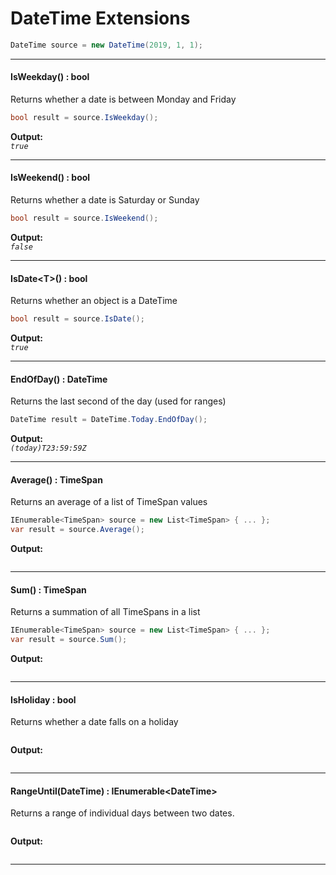 ﻿# DateTime Extensions

```csharp
DateTime source = new DateTime(2019, 1, 1);
```

---
#### IsWeekday() : bool
Returns whether a date is between Monday and Friday
```csharp
bool result = source.IsWeekday();
```
**Output:**  
_`true`_

---
#### IsWeekend() : bool
Returns whether a date is Saturday or Sunday
```csharp
bool result = source.IsWeekend();
```
**Output:**  
_`false`_

---
#### IsDate&lt;T&gt;() : bool
Returns whether an object is a DateTime
```csharp
bool result = source.IsDate();
```
**Output:**  
_`true`_

---
#### EndOfDay() : DateTime
Returns the last second of the day (used for ranges)
```csharp
DateTime result = DateTime.Today.EndOfDay();
```
**Output:**  
_`(today)T23:59:59Z`_

---
#### Average() : TimeSpan
Returns an average of a list of TimeSpan values
```csharp
IEnumerable<TimeSpan> source = new List<TimeSpan> { ... };
var result = source.Average();
```
**Output:**  
_`  `_

---
#### Sum() : TimeSpan
Returns a summation of all TimeSpans in a list
```csharp
IEnumerable<TimeSpan> source = new List<TimeSpan> { ... };
var result = source.Sum();
```
**Output:**  
_` `_

---
#### IsHoliday : bool
Returns whether a date falls on a holiday
```csharp

```
**Output:**  
_` `_

---
#### RangeUntil(DateTime) : IEnumerable&lt;DateTime&gt;
Returns a range of individual days between two dates.
```csharp

```
**Output:**  
_` `_

---